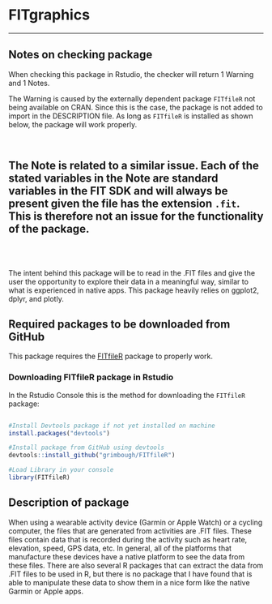 # FITgraphics

---
## Notes on checking package

When checking this package in Rstudio, the checker will return 1 Warning and 1 
Notes.

The Warning is caused by the externally dependent package `FITfileR` not being 
available on CRAN. Since this is the case, the package is not added to import 
in the DESCRIPTION file. As long as `FITfileR` is installed as shown below, the 
package will work properly.

<br />

The Note is related to a similar issue. Each of the stated variables in the 
Note are standard variables in the FIT SDK and will always be present given 
the file has the extension `.fit`. This is therefore not an issue for the 
functionality of the package. 
---

<br />
<br />

The intent behind this package will be to read in the .FIT files and give the user the opportunity
to explore their data in a meaningful way, similar to what is experienced in native apps. This
package heavily relies on ggplot2, dplyr, and plotly.

## Required packages to be downloaded from GitHub

This package requires the [FITfileR](https://github.com/grimbough/FITfileR) package to properly work. 

### Downloading FITfileR package in Rstudio

In the Rstudio Console this is the method for downloading the `FITfileR` package:

```R

#Install Devtools package if not yet installed on machine
install.packages("devtools")

#Install package from GitHub using devtools
devtools::install_github("grimbough/FITfileR")

#Load Library in your console
library(FITfileR)

```

## Description of package
When using a wearable activity device (Garmin or Apple Watch) or a cycling computer, the files
that are generated from activities are .FIT files. These files contain data that is recorded during
the activity such as heart rate, elevation, speed, GPS data, etc. In general, all of the platforms that
manufacture these devices have a native platform to see the data from these files. There are also
several R packages that can extract the data from .FIT files to be used in R, but there is no
package that I have found that is able to manipulate these data to show them in a nice form like
the native Garmin or Apple apps.

